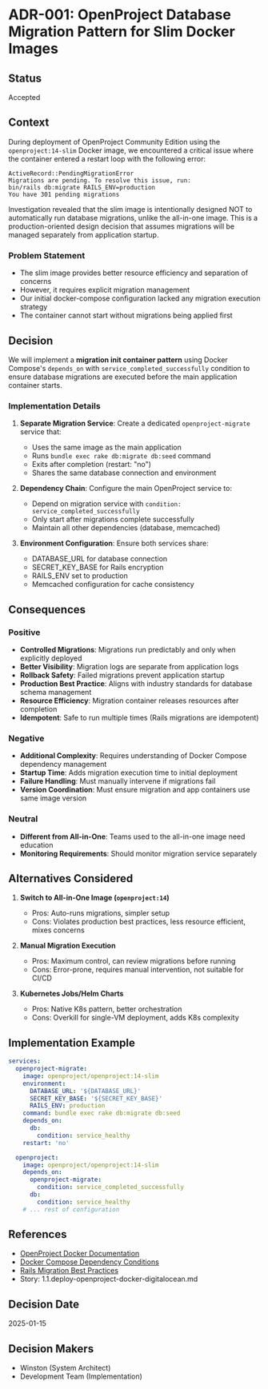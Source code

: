 # ADR-001: OpenProject Database Migration Pattern for Slim Docker Images

## Status

Accepted

## Context

During deployment of OpenProject Community Edition using the
`openproject:14-slim` Docker image, we encountered a critical issue where the
container entered a restart loop with the following error:

```
ActiveRecord::PendingMigrationError
Migrations are pending. To resolve this issue, run:
bin/rails db:migrate RAILS_ENV=production
You have 301 pending migrations
```

Investigation revealed that the slim image is intentionally designed NOT to
automatically run database migrations, unlike the all-in-one image. This is a
production-oriented design decision that assumes migrations will be managed
separately from application startup.

### Problem Statement

- The slim image provides better resource efficiency and separation of concerns
- However, it requires explicit migration management
- Our initial docker-compose configuration lacked any migration execution
  strategy
- The container cannot start without migrations being applied first

## Decision

We will implement a **migration init container pattern** using Docker Compose's
`depends_on` with `service_completed_successfully` condition to ensure database
migrations are executed before the main application container starts.

### Implementation Details

1. **Separate Migration Service**: Create a dedicated `openproject-migrate`
   service that:
   - Uses the same image as the main application
   - Runs `bundle exec rake db:migrate db:seed` command
   - Exits after completion (restart: "no")
   - Shares the same database connection and environment

2. **Dependency Chain**: Configure the main OpenProject service to:
   - Depend on migration service with
     `condition: service_completed_successfully`
   - Only start after migrations complete successfully
   - Maintain all other dependencies (database, memcached)

3. **Environment Configuration**: Ensure both services share:
   - DATABASE_URL for database connection
   - SECRET_KEY_BASE for Rails encryption
   - RAILS_ENV set to production
   - Memcached configuration for cache consistency

## Consequences

### Positive

- **Controlled Migrations**: Migrations run predictably and only when explicitly
  deployed
- **Better Visibility**: Migration logs are separate from application logs
- **Rollback Safety**: Failed migrations prevent application startup
- **Production Best Practice**: Aligns with industry standards for database
  schema management
- **Resource Efficiency**: Migration container releases resources after
  completion
- **Idempotent**: Safe to run multiple times (Rails migrations are idempotent)

### Negative

- **Additional Complexity**: Requires understanding of Docker Compose dependency
  management
- **Startup Time**: Adds migration execution time to initial deployment
- **Failure Handling**: Must manually intervene if migrations fail
- **Version Coordination**: Must ensure migration and app containers use same
  image version

### Neutral

- **Different from All-in-One**: Teams used to the all-in-one image need
  education
- **Monitoring Requirements**: Should monitor migration service separately

## Alternatives Considered

1. **Switch to All-in-One Image (`openproject:14`)**
   - Pros: Auto-runs migrations, simpler setup
   - Cons: Violates production best practices, less resource efficient, mixes
     concerns

2. **Manual Migration Execution**
   - Pros: Maximum control, can review migrations before running
   - Cons: Error-prone, requires manual intervention, not suitable for CI/CD

3. **Kubernetes Jobs/Helm Charts**
   - Pros: Native K8s pattern, better orchestration
   - Cons: Overkill for single-VM deployment, adds K8s complexity

## Implementation Example

```yaml
services:
  openproject-migrate:
    image: openproject/openproject:14-slim
    environment:
      DATABASE_URL: '${DATABASE_URL}'
      SECRET_KEY_BASE: '${SECRET_KEY_BASE}'
      RAILS_ENV: production
    command: bundle exec rake db:migrate db:seed
    depends_on:
      db:
        condition: service_healthy
    restart: 'no'

  openproject:
    image: openproject/openproject:14-slim
    depends_on:
      openproject-migrate:
        condition: service_completed_successfully
      db:
        condition: service_healthy
    # ... rest of configuration
```

## References

- [OpenProject Docker Documentation](https://www.openproject.org/docs/installation-and-operations/installation/docker/)
- [Docker Compose Dependency Conditions](https://docs.docker.com/compose/compose-file/05-services/#depends_on)
- [Rails Migration Best Practices](https://guides.rubyonrails.org/active_record_migrations.html)
- Story: 1.1.deploy-openproject-docker-digitalocean.md

## Decision Date

2025-01-15

## Decision Makers

- Winston (System Architect)
- Development Team (Implementation)

